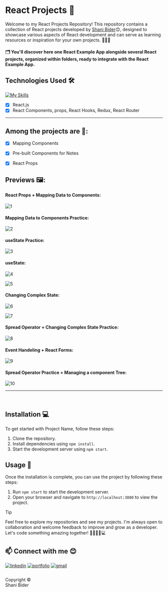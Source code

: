 # React Projects 🎯

Welcome to my React Projects Repository!
This repository contains a collection of React projects developed by [Shani Bider](https://github.com/shanibider)😊,
designed to showcase various aspects of React development and can serve as learning resources or inspiration for your own projects. ✍🏼📔

#### 🗂️ You'll discover here one React Example App alongside several React projects, organized within folders, ready to integrate with the React Example App.


## Technologies Used 🛠️
[![My Skills](https://skillicons.dev/icons?i=react,js)](https://skillicons.dev)


- [x] React.js
- [x] React Components, props, React Hooks, Redux, React Router

---

## Among the projects are 🚀:
- [x] Mapping Components 
- [x] Pre-built Components for Notes
- [x] React Props


## Previews 🖼:

#### React Props + Mapping Data to Components:
![1](https://github.com/shanibider/React-Projects/assets/72359805/fda9390a-5998-4a66-9f30-84587f0f6461)

#### Mapping Data to Components Practice:
![2](https://github.com/shanibider/React-Projects/assets/72359805/32ce91ed-5279-499f-9a76-db78d7de53ff)

#### useState Practice:
![3](https://github.com/shanibider/React-Projects/assets/72359805/7e988c02-4ea8-4ddb-ab3a-eecbcb3e12c3)

#### useState:
![4](https://github.com/shanibider/React-Projects/assets/72359805/b327cc47-ca0a-4798-ae04-fe4d06ec29d3)

![5](https://github.com/shanibider/React-Projects/assets/72359805/42e81f90-0953-44bf-9403-6b4b659f6095)

#### Changing Complex State:
![6](https://github.com/shanibider/React-Projects/assets/72359805/b4756030-dce8-41f4-a39e-86886c260fa6)

![7](https://github.com/shanibider/React-Projects/assets/72359805/7a80473a-8eb8-42e3-8aa2-4aec6de3faac)

#### Spread Operator + Changing Complex State Practice:
![8](https://github.com/shanibider/React-Projects/assets/72359805/df46157b-e5df-4cfc-95d2-ec3521c89e1a)

#### Event Handeling + React Forms:
![9](https://github.com/shanibider/React-Projects/assets/72359805/13b6feeb-db09-433b-b5a2-16d160c2b3a4)

#### Spread Operator Practice + Managing a component Tree:
![10](https://github.com/shanibider/React-Projects/assets/72359805/20fe3fb2-1659-432f-be74-bc2ce5aa67d5)









---
<br>

## Installation 💻
To get started with Project Name, follow these steps:

1. Clone the repository.
2. Install dependencies using `npm install`.
3. Start the development server using `npm start`.

## Usage 🚀
Once the installation is complete, you can use the project by following these steps:
1. Run `npm start` to start the development server.
2. Open your browser and navigate to `http://localhost:3000` to view the project.

> [!TIP]
> Feel free to explore my repositories and see my projects. I'm always open to collaboration and welcome feedback to improve and grow as a developer. Let's code something amazing together! 🚀😊👩‍💻💻

## 📫 Connect with me 😊
[![linkedin](https://img.shields.io/badge/linkedin-0A66C2?style=for-the-badge&logo=linkedin&logoColor=white)](https://www.linkedin.com/in/shani-bider/)
[![portfolio](https://img.shields.io/badge/my_portfolio-000?style=for-the-badge&logo=ko-fi&logoColor=white)](https://shanibider.onrender.com/)
[![gmail](https://img.shields.io/badge/Gmail-D14836?style=for-the-badge&logo=gmail&logoColor=white)](mailto:shanibider@gmail.com)

<footer>
<p style="float:left; width: 20%;">
Copyright © Shani Bider
</p>
</footer>
